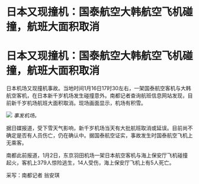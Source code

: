 # 日本又现撞机：国泰航空大韩航空飞机碰撞，航班大面积取消

# 日本又现撞机：国泰航空大韩航空飞机碰撞，航班大面积取消

日本机场又现撞机事故。当地时间1月16日17时30左右，一架国泰航空客机与大韩航空客机，在日本新千岁机场发生碰撞意外。南都记者查询航班信息网站发现，目前新千岁机场航班大面积取消。现场画面显示，机场有积雪。

![](https://inews.gtimg.com/om_bt/OOQGA8IrcFBhaVU4cCOgDD3yyoLau2Qg6R5nqzzpI6za8AA/1000)
_事发机场。_

据日媒报道，受下雪天气影响，新千岁机场当天有大批航班取消或延误。目前尚不确定是否有人员伤亡，仍在确认中。据国泰航空证实，事故发生时国泰航空飞机上无乘客。

南都此前报道，1月2日，东京羽田机场一架日本航空客机与海上保安厅飞机碰撞起火，客机上379人惊险逃生，14人受伤，海上保安厅飞机上有5人死亡。

采写：南都记者 翁安琪

